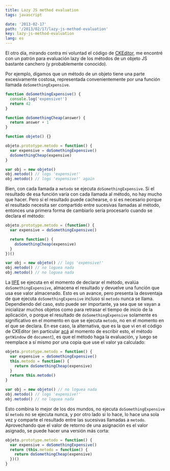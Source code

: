 ```yaml
---
title: Lazy JS method evaluation
tags: javascript

date: '2013-02-17'
path: '/2013/02/17/lazy-js-method-evaluation'
key: lazy-js-method-evaluation
lang: es
---
```


El otro día, mirando contra mi voluntad el código de [CKEditor](https://github.com/ckeditor/ckeditor-dev), me encontré con un patrón para evaluación lazy de los métodos de un objeto JS bastante canchero (y probablemente conocido).

Por ejemplo, digamos que un método de un objeto tiene una parte excesivamente costosa, representada convenientemente por una función llamada `doSomethingExpensive`.

```js
function doSomethingExpensive() {
  console.log('expensive!')
  return 42
}

function doSomethingCheap(answer) {
  return answer + 1
}

function objeto() {}

objeto.prototype.metodo = function() {
  var expensive = doSomethingExpensive()
  doSomethingCheap(expensive)
}

var obj = new objeto()
obj.metodo() // logs 'expensive!'
obj.metodo() // logs 'expensive!' again
```

Bien, con cada llamada a `metodo` se ejecuta `doSomethingExpensive`. Si el resultado de esa función varía con cada llamada al método, no hay mucho que hacer. Pero si el resultado puede cachearse, o si es necesario porque el resultado necesita ser compartido entre sucesivas llamadas al método, entonces una primera forma de cambiarlo sería procesarlo cuando se declara el método:

```js
objeto.prototype.metodo = (function() {
  var expensive = doSomethingExpensive()

  return function() {
    doSomethingCheap(expensive)
  }
})()

var obj = new objeto() // logs 'expensive!'
obj.metodo() // no loguea nada
obj.metodo() // no loguea nada
```

La [IIFE](http://benalman.com/news/2010/11/immediately-invoked-function-expression/) se ejecuta en el momento de declarar el método, evalúa `doSomethingExpensive`, almacena el resultado y devuelve una función que usa ese valor almacenado. Esto es un avance, pero presenta la desventaja de que ejecuta `doSomethingExpensive` incluso si `metodo` nunca se llama. Dependiendo del caso, esto puede ser importante, ya sea que se vayan a inicializar muchos objetos como para retrasar el tiempo de inicio de la aplicación, o porque el resultado de `doSomethingExpensive` solamente es significativo en el momento en que se ejecuta `metodo`, no en el momento en el que se declara. En ese caso, la alternativa, que es la que vi en el código de CKEditor (en particular [acá](https://github.com/ckeditor/ckeditor-dev/blob/master/core/dom/document.js#L237) al momento de escribir esto, el método `getWindow` de `document`), es que el método haga la evaluación, y luego se reemplace a sí mismo por una copia que use el valor ya calculado:

```js
objeto.prototype.metodo = function() {
  var expensive = doSomethingExpensive()
  this.metodo = function() {
    return doSomethingCheap(expensive)
  }
  return this.metodo()
}

var obj = new objeto() // no loguea nada
obj.metodo() // logs 'expensive!'
obj.metodo() // no loguea nada
```

Esto combina lo mejor de los dos mundos, no ejecuta `doSomethingExpensive` si `metodo` no se ejecuta nunca, y por otro lado si lo hace, lo hace una sola vez y comparte el resultado entre las sucesivas llamadas a `metodo`. Aprovechando que el valor de retorno de una asignación es el valor asignado, se puede hacer una versión más corta:

```js
objeto.prototype.metodo = function() {
  var expensive = doSomethingExpensive()
  return (this.metodo = function() {
    return doSomethingCheap(expensive)
  })()
}
```
